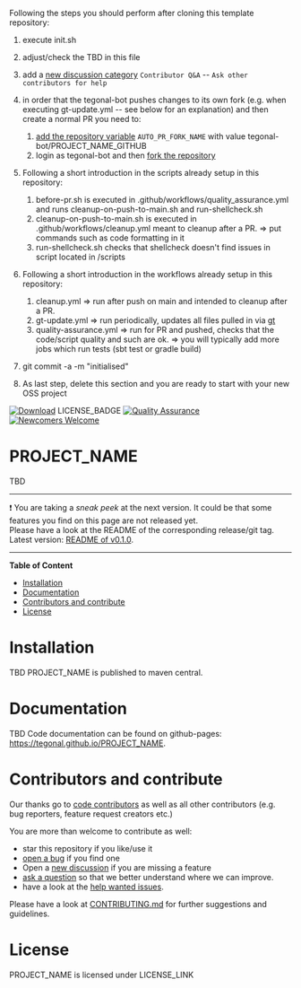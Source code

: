 Following the steps you should perform after cloning this template repository:

1. execute init.sh
2. adjust/check the TBD in this file
3. add a [new discussion category](https://github.com/tegonal/scala-commons/discussions/categories/new) 
   `Contributor Q&A` -- `Ask other contributors for help`
4. in order that the tegonal-bot pushes changes to its own fork (e.g. when executing gt-update.yml -- 
   see below for an explanation) and then create a normal PR you need to:
   1. [add the repository variable](https://github.com/tegonal/minimalist/settings/variables/actions/new)
      `AUTO_PR_FORK_NAME` with value tegonal-bot/PROJECT_NAME_GITHUB
   2. login as tegonal-bot and then [fork the repository](https://github.com/tegonal/PROJECT_NAME_GITHUB/fork)

5. Following a short introduction in the scripts already setup in this repository:
   1. before-pr.sh is executed in .github/workflows/quality_assurance.yml and runs cleanup-on-push-to-main.sh and run-shellcheck.sh 
   2. cleanup-on-push-to-main.sh is executed in .github/workflows/cleanup.yml meant to cleanup after a PR.
      => put commands such as code formatting in it
   3. run-shellcheck.sh checks that shellcheck doesn't find issues in script located in /scripts 
 
6. Following a short introduction in the workflows already setup in this repository:
   1. cleanup.yml => run after push on main and intended to cleanup after a PR. 
   2. gt-update.yml => run periodically, updates all files pulled in via [gt](https://github.com/tegonal/gt)
   3. quality-assurance.yml => run for PR and pushed, checks that the code/script quality and such are ok.
      => you will typically add more jobs which run tests (sbt test or gradle build)

7. git commit -a -m "initialised"
8. As last step, delete this section and you are ready to start with your new OSS project

<!-- for main -->

[![Download](https://img.shields.io/badge/Download-v0.1.0-%23007ec6)](https://github.com/tegonal/PROJECT_NAME/releases/tag/v0.1.0)
LICENSE_BADGE
[![Quality Assurance](https://github.com/tegonal/PROJECT_NAME/workflows/quality-assurance/badge.svg?event=push&branch=main)](https://github.com/tegonal/PROJECT_NAME/actions/workflows/quality-assurance.yml?query=branch%3Amain)
[![Newcomers Welcome](https://img.shields.io/badge/%F0%9F%91%8B-Newcomers%20Welcome-blueviolet)](https://github.com/tegonal/PROJECT_NAME/issues?q=is%3Aissue+is%3Aopen+label%3A%22good+first+issue%22 "Ask in discussions for help")

<!-- for main end -->
<!-- for release -->
<!--
[![Download](https://img.shields.io/badge/Download-v1.1.0-%23007ec6)](https://github.com/tegonal/PROJECT_NAME/releases/tag/v1.1.0)
LICENSE_BADGE
[![Newcomers Welcome](https://img.shields.io/badge/%F0%9F%91%8B-Newcomers%20Welcome-blueviolet)](https://github.com/tegonal/PROJECT_NAME/issues?q=is%3Aissue+is%3Aopen+label%3A%22good+first+issue%22 "Ask in discussions for help")
-->
<!-- for release end -->

# PROJECT_NAME

TBD<add project description>

---
❗ You are taking a *sneak peek* at the next version. It could be that some features you find on this page are not
released yet.  
Please have a look at the README of the corresponding release/git tag. Latest
version: [README of v0.1.0](https://github.com/tegonal/PROJECT_NAME/tree/main/README.md).

---

**Table of Content**

- [Installation](#installation)
- [Documentation](#documentation) 
- [Contributors and contribute](#contributors-and-contribute)
- [License](#license)

# Installation

TBD<adjust if not published to maven central> 
PROJECT_NAME is published to maven central.

# Documentation

TBD<adjust if not published to github pages>
Code documentation can be found on github-pages: <https://tegonal.github.io/PROJECT_NAME>.

# Contributors and contribute

Our thanks go to [code contributors](https://github.com/tegonal/PROJECT_NAME/graphs/contributors)
as well as all other contributors (e.g. bug reporters, feature request creators etc.)

You are more than welcome to contribute as well:

- star this repository if you like/use it
- [open a bug](https://github.com/tegonal/PROJECT_NAME/issues/new?template=bug_report.md) if you find one
- Open a [new discussion](https://github.com/tegonal/PROJECT_NAME/discussions/new?category=ideas) if you are missing a
  feature
- [ask a question](https://github.com/tegonal/PROJECT_NAME/discussions/new?category=q-a)
  so that we better understand where we can improve.
- have a look at
  the [help wanted issues](https://github.com/tegonal/PROJECT_NAME/issues?q=is%3Aissue+is%3Aopen+label%3A%22help+wanted%22).

Please have a look at
[CONTRIBUTING.md](https://github.com/tegonal/PROJECT_NAME/tree/main/.github/CONTRIBUTING.md)
for further suggestions and guidelines.

# License

PROJECT_NAME is licensed under LICENSE_LINK